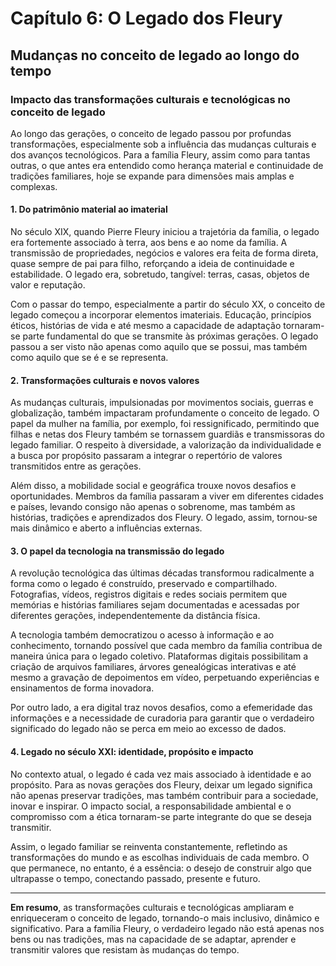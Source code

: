 # Capítulo 6: O Legado dos Fleury

## Mudanças no conceito de legado ao longo do tempo

### Impacto das transformações culturais e tecnológicas no conceito de legado

Ao longo das gerações, o conceito de legado passou por profundas transformações, especialmente sob a influência das mudanças culturais e dos avanços tecnológicos. Para a família Fleury, assim como para tantas outras, o que antes era entendido como herança material e continuidade de tradições familiares, hoje se expande para dimensões mais amplas e complexas.

#### 1. **Do patrimônio material ao imaterial**

No século XIX, quando Pierre Fleury iniciou a trajetória da família, o legado era fortemente associado à terra, aos bens e ao nome da família. A transmissão de propriedades, negócios e valores era feita de forma direta, quase sempre de pai para filho, reforçando a ideia de continuidade e estabilidade. O legado era, sobretudo, tangível: terras, casas, objetos de valor e reputação.

Com o passar do tempo, especialmente a partir do século XX, o conceito de legado começou a incorporar elementos imateriais. Educação, princípios éticos, histórias de vida e até mesmo a capacidade de adaptação tornaram-se parte fundamental do que se transmite às próximas gerações. O legado passou a ser visto não apenas como aquilo que se possui, mas também como aquilo que se é e se representa.

#### 2. **Transformações culturais e novos valores**

As mudanças culturais, impulsionadas por movimentos sociais, guerras e globalização, também impactaram profundamente o conceito de legado. O papel da mulher na família, por exemplo, foi ressignificado, permitindo que filhas e netas dos Fleury também se tornassem guardiãs e transmissoras do legado familiar. O respeito à diversidade, a valorização da individualidade e a busca por propósito passaram a integrar o repertório de valores transmitidos entre as gerações.

Além disso, a mobilidade social e geográfica trouxe novos desafios e oportunidades. Membros da família passaram a viver em diferentes cidades e países, levando consigo não apenas o sobrenome, mas também as histórias, tradições e aprendizados dos Fleury. O legado, assim, tornou-se mais dinâmico e aberto a influências externas.

#### 3. **O papel da tecnologia na transmissão do legado**

A revolução tecnológica das últimas décadas transformou radicalmente a forma como o legado é construído, preservado e compartilhado. Fotografias, vídeos, registros digitais e redes sociais permitem que memórias e histórias familiares sejam documentadas e acessadas por diferentes gerações, independentemente da distância física.

A tecnologia também democratizou o acesso à informação e ao conhecimento, tornando possível que cada membro da família contribua de maneira única para o legado coletivo. Plataformas digitais possibilitam a criação de arquivos familiares, árvores genealógicas interativas e até mesmo a gravação de depoimentos em vídeo, perpetuando experiências e ensinamentos de forma inovadora.

Por outro lado, a era digital traz novos desafios, como a efemeridade das informações e a necessidade de curadoria para garantir que o verdadeiro significado do legado não se perca em meio ao excesso de dados.

#### 4. **Legado no século XXI: identidade, propósito e impacto**

No contexto atual, o legado é cada vez mais associado à identidade e ao propósito. Para as novas gerações dos Fleury, deixar um legado significa não apenas preservar tradições, mas também contribuir para a sociedade, inovar e inspirar. O impacto social, a responsabilidade ambiental e o compromisso com a ética tornaram-se parte integrante do que se deseja transmitir.

Assim, o legado familiar se reinventa constantemente, refletindo as transformações do mundo e as escolhas individuais de cada membro. O que permanece, no entanto, é a essência: o desejo de construir algo que ultrapasse o tempo, conectando passado, presente e futuro.

---

**Em resumo**, as transformações culturais e tecnológicas ampliaram e enriqueceram o conceito de legado, tornando-o mais inclusivo, dinâmico e significativo. Para a família Fleury, o verdadeiro legado não está apenas nos bens ou nas tradições, mas na capacidade de se adaptar, aprender e transmitir valores que resistam às mudanças do tempo.